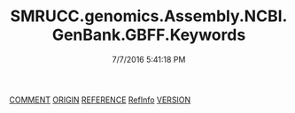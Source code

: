 ﻿---
title: SMRUCC.genomics.Assembly.NCBI.GenBank.GBFF.Keywords
date: 7/7/2016 5:41:18 PM
---

[COMMENT](T-SMRUCC.genomics.Assembly.NCBI.GenBank.GBFF.Keywords.COMMENT.html)
[ORIGIN](T-SMRUCC.genomics.Assembly.NCBI.GenBank.GBFF.Keywords.ORIGIN.html)
[REFERENCE](T-SMRUCC.genomics.Assembly.NCBI.GenBank.GBFF.Keywords.REFERENCE.html)
[RefInfo](T-SMRUCC.genomics.Assembly.NCBI.GenBank.GBFF.Keywords.RefInfo.html)
[VERSION](T-SMRUCC.genomics.Assembly.NCBI.GenBank.GBFF.Keywords.VERSION.html)
